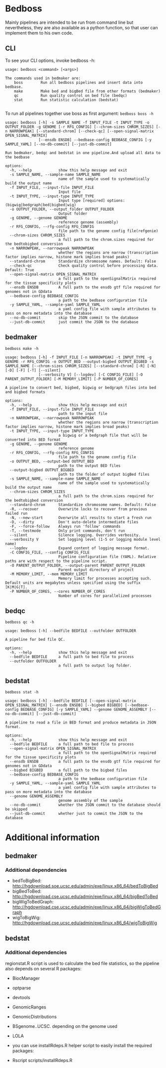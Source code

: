 # Bedboss
Mainly pipelines are intended to be run from command line but nevertheless, 
they are also available as a python function, so that user can implement them to his own code.

## CLI
To see your CLI options, invoke bedboss -h:
```
usage: bedboss <command> [<args>]

The commands used in bedmaker are:
    boss        Run all bedboss pipelines and insert data into bedbase.
    make        Make bed and bigBed file from other formats (bedmaker)
    qc          Run quality control on bed file (bedqc)
    stat        Run statistic calculation (bedstat)
    
```
To run all pipelines together use boss as first argument:
`bedboss boss -h`

```
usage: bedboss [-h] -s SAMPLE_NAME -f INPUT_FILE -t INPUT_TYPE -o OUTPUT_FOLDER -g GENOME [-r RFG_CONFIG] [--chrom-sizes CHROM_SIZES] [-n NARROWPEAK] [--standard-chrom] [--check-qc] [--open-signal-matrix OPEN_SIGNAL_MATRIX]
               [--ensdb ENSDB] --bedbase-config BEDBASE_CONFIG [-y SAMPLE_YAML] [--no-db-commit] [--just-db-commit]

Run bedmaker, bedqc and bedstat in one pipeline.And upload all data to the bedbase

options:
  -h, --help            show this help message and exit
  -s SAMPLE_NAME, --sample-name SAMPLE_NAME
                        name of the sample used to systematically build the output name
  -f INPUT_FILE, --input-file INPUT_FILE
                        Input file
  -t INPUT_TYPE, --input-type INPUT_TYPE
                        Input type [required] options: (bigwig|bedgraph|bed|bigbed|wig)
  -o OUTPUT_FOLDER, --output_folder OUTPUT_FOLDER
                        Output folder
  -g GENOME, --genome GENOME
                        reference genome (assembly)
  -r RFG_CONFIG, --rfg-config RFG_CONFIG
                        file path to the genome config file(refgenie)
  --chrom-sizes CHROM_SIZES
                        a full path to the chrom.sizes required for the bedtobigbed conversion
  -n NARROWPEAK, --narrowpeak NARROWPEAK
                        whether the regions are narrow (transcription factor implies narrow, histone mark implies broad peaks)
  --standard-chrom      Standardize chromosome names. Default: False
  --check-qc            Check quality control before processing data. Default: True
  --open-signal-matrix OPEN_SIGNAL_MATRIX
                        a full path to the openSignalMatrix required for the tissue specificity plots
  --ensdb ENSDB         A full path to the ensdb gtf file required for genomes not in GDdata
  --bedbase-config BEDBASE_CONFIG
                        a path to the bedbase configuration file
  -y SAMPLE_YAML, --sample-yaml SAMPLE_YAML
                        a yaml config file with sample attributes to pass on more metadata into the database
  --no-db-commit        skip the JSON commit to the database
  --just-db-commit      just commit the JSON to the database

```

## bedmaker
`bedboss make -h`
```
usage: bedboss [-h] -f INPUT_FILE [-n NARROWPEAK] -t INPUT_TYPE -g GENOME -r RFG_CONFIG -o OUTPUT_BED --output-bigbed OUTPUT_BIGBED -s SAMPLE_NAME [--chrom-sizes CHROM_SIZES] [--standard-chrom] [-R] [-N] [-D] [-F] [-T] [--silent]
               [--verbosity V] [--logdev] [-C CONFIG_FILE] [-O PARENT_OUTPUT_FOLDER] [-M MEMORY_LIMIT] [-P NUMBER_OF_CORES]

A pipeline to convert bed, bigbed, bigwig or bedgraph files into bed and bigbed formats

options:
  -h, --help            show this help message and exit
  -f INPUT_FILE, --input-file INPUT_FILE
                        path to the input file
  -n NARROWPEAK, --narrowpeak NARROWPEAK
                        whether the regions are narrow (transcription factor implies narrow, histone mark implies broad peaks)
  -t INPUT_TYPE, --input-type INPUT_TYPE
                        a bigwig or a bedgraph file that will be converted into BED format
  -g GENOME, --genome GENOME
                        reference genome
  -r RFG_CONFIG, --rfg-config RFG_CONFIG
                        file path to the genome config file
  -o OUTPUT_BED, --output-bed OUTPUT_BED
                        path to the output BED files
  --output-bigbed OUTPUT_BIGBED
                        path to the folder of output bigBed files
  -s SAMPLE_NAME, --sample-name SAMPLE_NAME
                        name of the sample used to systematically build the output name
  --chrom-sizes CHROM_SIZES
                        a full path to the chrom.sizes required for the bedtobigbed conversion
  --standard-chrom      Standardize chromosome names. Default: False
  -R, --recover         Overwrite locks to recover from previous failed run
  -N, --new-start       Overwrite all results to start a fresh run
  -D, --dirty           Don't auto-delete intermediate files
  -F, --force-follow    Always run 'follow' commands
  -T, --testmode        Only print commands, don't run
  --silent              Silence logging. Overrides verbosity.
  --verbosity V         Set logging level (1-5 or logging module level name)
  --logdev              Expand content of logging message format.
  -C CONFIG_FILE, --config CONFIG_FILE
                        Pipeline configuration file (YAML). Relative paths are with respect to the pipeline script.
  -O PARENT_OUTPUT_FOLDER, --output-parent PARENT_OUTPUT_FOLDER
                        Parent output directory of project
  -M MEMORY_LIMIT, --mem MEMORY_LIMIT
                        Memory limit for processes accepting such. Default units are megabytes unless specified using the suffix [K|M|G|T].
  -P NUMBER_OF_CORES, --cores NUMBER_OF_CORES
                        Number of cores for parallelized processes
```

## bedqc
`bedboss qc -h`

```
usage: bedboss [-h] --bedfile BEDFILE --outfolder OUTFOLDER

A pipeline for bed file QC.

options:
  -h, --help            show this help message and exit
  --bedfile BEDFILE     a full path to bed file to process
  --outfolder OUTFOLDER
                        a full path to output log folder.
```

## bedstat

`bedboss stat -h`
```
usage: bedboss [-h] --bedfile BEDFILE [--open-signal-matrix OPEN_SIGNAL_MATRIX] [--ensdb ENSDB] [--bigbed BIGBED] [--bedbase-config BEDBASE_CONFIG] [-y SAMPLE_YAML] --genome GENOME_ASSEMBLY [--no-db-commit] [--just-db-commit]

A pipeline to read a file in BED format and produce metadata in JSON format.

options:
  -h, --help            show this help message and exit
  --bedfile BEDFILE     a full path to bed file to process
  --open-signal-matrix OPEN_SIGNAL_MATRIX
                        a full path to the openSignalMatrix required for the tissue specificity plots
  --ensdb ENSDB         a full path to the ensdb gtf file required for genomes not in GDdata
  --bigbed BIGBED       a full path to the bigbed files
  --bedbase-config BEDBASE_CONFIG
                        a path to the bedbase configuration file
  -y SAMPLE_YAML, --sample-yaml SAMPLE_YAML
                        a yaml config file with sample attributes to pass on more metadata into the database
  --genome GENOME_ASSEMBLY
                        genome assembly of the sample
  --no-db-commit        whether the JSON commit to the database should be skipped
  --just-db-commit      whether just to commit the JSON to the database

```

# Additional information

## bedmaker

### Additional dependencies

- bedToBigBed: http://hgdownload.soe.ucsc.edu/admin/exe/linux.x86_64/bedToBigBed
- bigBedToBed: http://hgdownload.cse.ucsc.edu/admin/exe/linux.x86_64/bigBedToBed
- bigWigToBedGraph: http://hgdownload.cse.ucsc.edu/admin/exe/linux.x86_64/bigWigToBedGraph
- wigToBigWig: http://hgdownload.cse.ucsc.edu/admin/exe/linux.x86_64/wigToBigWig

## bedstat

### Additional dependencies
regionstat.R script is used to calculate the bed file statistics, so the pipeline also depends on several R packages:

- BiocManager
- optparse
- devtools
- GenomicRanges
- GenomicDistributions
- BSgenome.<organim>.UCSC.<genome> depending on the genome used
- LOLA
- you can use installRdeps.R helper script to easily install the required packages:

- Rscript scripts/installRdeps.R
